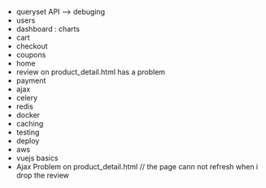 

- queryset API --> debuging
- users
- dashboard : charts
- cart
- checkout
- coupons
- home
- review on product_detail.html has a problem 
- payment
- ajax
- celery
- redis
- docker
- caching
- testing
- deploy
- aws
- vuejs basics
- Ajax Problem on product_detail.html // the page cann not refresh when i drop the review
